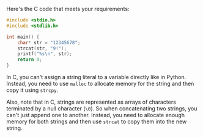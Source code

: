 
Here's the C code that meets your requirements:
```C
#include <stdio.h>
#include <stdlib.h>

int main() {
    char* str = "12345678";
    strcat(str, "9!");
    printf("%s\n", str);
    return 0;
}
```
In C, you can't assign a string literal to a variable directly like in Python. Instead, you need to use `malloc` to allocate memory for the string and then copy it using `strcpy`.

Also, note that in C, strings are represented as arrays of characters terminated by a null character (`\0`). So when concatenating two strings, you can't just append one to another. Instead, you need to allocate enough memory for both strings and then use `strcat` to copy them into the new string.
